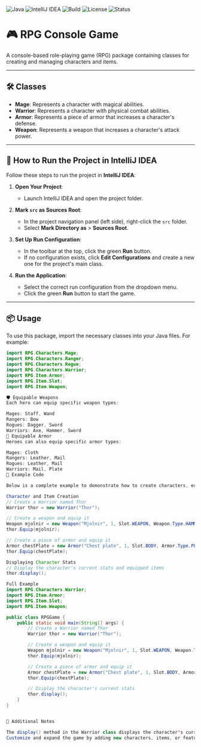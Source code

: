 
![Java](https://img.shields.io/badge/Java-17+-blue?style=for-the-badge&logo=java)
![IntelliJ IDEA](https://img.shields.io/badge/IDE-IntelliJ%20IDEA-brightgreen?style=for-the-badge&logo=intellij-idea)
![Build](https://img.shields.io/badge/Build-Passing-brightgreen?style=for-the-badge)
![License](https://img.shields.io/badge/License-MIT-yellow?style=for-the-badge)
![Status](https://img.shields.io/badge/Status-Development-orange?style=for-the-badge)

# 🎮 RPG Console Game

A console-based role-playing game (RPG) package containing classes for creating and managing characters and items.

---

## 🛠️ Classes

- **Mage**: Represents a character with magical abilities.
- **Warrior**: Represents a character with physical combat abilities.
- **Armor**: Represents a piece of armor that increases a character's defense.
- **Weapon**: Represents a weapon that increases a character's attack power.

---

## 🚀 How to Run the Project in IntelliJ IDEA

Follow these steps to run the project in **IntelliJ IDEA**:

1. **Open Your Project**:
   - Launch IntelliJ IDEA and open the project folder.

2. **Mark `src` as Sources Root**:
   - In the project navigation panel (left side), right-click the `src` folder.
   - Select **Mark Directory as** > **Sources Root**.

3. **Set Up Run Configuration**:
   - In the toolbar at the top, click the green **Run** button.
   - If no configuration exists, click **Edit Configurations** and create a new one for the project's main class.

4. **Run the Application**:
   - Select the correct run configuration from the dropdown menu.
   - Click the green **Run** button to start the game.

---

## 📦 Usage

To use this package, import the necessary classes into your Java files. For example:

```java
import RPG.Characters.Mage;
import RPG.Characters.Ranger;
import RPG.Characters.Rogue;
import RPG.Characters.Warrior;
import RPG.Item.Armor;
import RPG.Item.Slot;
import RPG.Item.Weapon;

🛡️ Equipable Weapons
Each hero can equip specific weapon types:

Mages: Staff, Wand
Rangers: Bow
Rogues: Dagger, Sword
Warriors: Axe, Hammer, Sword
👕 Equipable Armor
Heroes can also equip specific armor types:

Mages: Cloth
Rangers: Leather, Mail
Rogues: Leather, Mail
Warriors: Mail, Plate
📖 Example Code

Below is a complete example to demonstrate how to create characters, equip items, and display their attributes.

Character and Item Creation
// Create a Warrior named Thor
Warrior thor = new Warrior("Thor");

// Create a weapon and equip it
Weapon mjolnir = new Weapon("Mjolnir", 1, Slot.WEAPON, Weapon.Type.HAMMER, 5, 4.5);
thor.Equip(mjolnir);

// Create a piece of armor and equip it
Armor chestPlate = new Armor("Chest plate", 1, Slot.BODY, Armor.Type.PLATE, 10, 2, 1);
thor.Equip(chestPlate);

Displaying Character Stats
// Display the character's current stats and equipped items
thor.display();

Full Example
import RPG.Characters.Warrior;
import RPG.Item.Armor;
import RPG.Item.Slot;
import RPG.Item.Weapon;

public class RPGGame {
    public static void main(String[] args) {
        // Create a Warrior named Thor
        Warrior thor = new Warrior("Thor");

        // Create a weapon and equip it
        Weapon mjolnir = new Weapon("Mjolnir", 1, Slot.WEAPON, Weapon.Type.HAMMER, 5, 4.5);
        thor.Equip(mjolnir);

        // Create a piece of armor and equip it
        Armor chestPlate = new Armor("Chest plate", 1, Slot.BODY, Armor.Type.PLATE, 10, 2, 1);
        thor.Equip(chestPlate);

        // Display the character's current stats
        thor.display();
    }
}


📝 Additional Notes

The display() method in the Warrior class displays the character's current attributes, including equipped items.
Customize and expand the game by adding new characters, items, or features!
